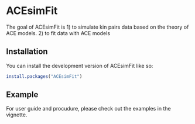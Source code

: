 
<!-- README.md is generated from README.Rmd. Please edit that file -->

# ACEsimFit

<!-- badges: start -->
<!-- badges: end -->

The goal of ACEsimFit is 1) to simulate kin pairs data based on the
theory of ACE models. 2) to fit data with ACE models

## Installation

You can install the development version of ACEsimFit like so:

``` r
install.packages("ACEsimFit")
```

## Example

For user guide and procudure, please check out the examples in the
vignette.
